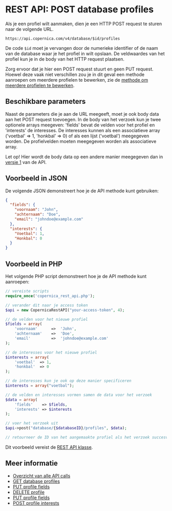 # REST API: POST database profiles

Als je een profiel wilt aanmaken, dien je een HTTP POST request te sturen
naar de volgende URL.

`https://api.copernica.com/v4/database/$id/profiles`

De code `$id` moet je vervangen door de numerieke identifier of de naam van de 
database waar je het profiel in wilt opslaan. De veldwaardes van het profiel
kun je in de body van het HTTP request plaatsen.

Zorg ervoor dat je hier een POST request stuurt en geen PUT request. 
Hoewel deze vaak niet verschillen zou je in dit geval een methode 
aanroepen om meerdere profielen te bewerken, zie de 
[methode om meerdere profielen te bewerken](rest-put-database-profiles).

## Beschikbare parameters

Naast de parameters die je aan de URL meegeeft, moet je ook body data aan het
POST request toevoegen. In de body van het verzoek kun je twee optionele arrays meegeven: 
'fields' bevat de velden voor het profiel en 'interests' de interesses. 
De interesses kunnen als een associatieve array ('voetbal' => 1, 'honkbal' => 0) 
of als een lijst ('voetbal') meegegeven worden. De profielvelden moeten 
meegegeven worden als associatieve array.

Let op! Hier wordt de body data op een andere manier meegegeven dan in 
[versie 1](../restv1/rest-post-database-profiles) van de API.

## Voorbeeld in JSON

De volgende JSON demonstreert hoe je de API methode kunt gebruiken:

```json
{
  "fields": {
    "voornaam": "John",
    "achternaam": "Doe",
    "email": "johndoe@example.com"
  },
  "interests": {
    "Voetbal": 1,
    "Honkbal": 0
  }
}
```

## Voorbeeld in PHP

Het volgende PHP script demonstreert hoe je de API methode kunt aanroepen:

```php
// vereiste scripts
require_once('copernica_rest_api.php');

// verander dit naar je access token
$api = new CopernicaRestAPI("your-access-token", 4);

// de velden voor het nieuwe profiel
$fields = array(
    'voornaam'      =>  'John',
    'achternaam'    =>  'Doe',
    'email'         =>  'johndoe@example.com'
);

// de interesses voor het nieuwe profiel
$interests = array(
    'voetbal'  => 1,
    'honkbal'  => 0
);

// de interesses kun je ook op deze manier specificeren
$interests = array("voetbal");

// de velden en interesses vormen samen de data voor het verzoek
$data = array(
    'fields'    => $fields,
    'interests' => $interests
);

// voer het verzoek uit
$api->post("database/{$databaseID}/profiles", $data);

// retourneer de ID van het aangemaakte profiel als het verzoek succesvol was
```

Dit voorbeeld vereist de [REST API klasse](rest-php).

## Meer informatie

* [Overzicht van alle API calls](rest-api)
* [GET database profiles](rest-get-database-profiles)
* [PUT profile fields](rest-put-profile-fields)
* [DELETE profile](rest-delete-profile)
* [PUT profile fields](rest-put-profile-fields)
* [POST profile interests](rest-post-profile-interests)
